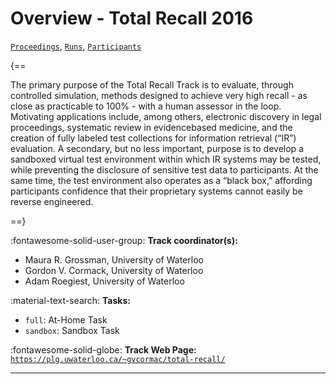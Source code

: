 # Overview - Total Recall 2016

[`Proceedings`](./proceedings.md), [`Runs`](./runs.md), [`Participants`](./participants.md)

{==

The primary purpose of the Total Recall Track is to evaluate, through controlled simulation, methods designed to achieve very high recall - as close as practicable to 100% - with a human assessor in the loop. Motivating applications include, among others, electronic discovery in legal proceedings, systematic review in evidencebased medicine, and the creation of fully labeled test collections for information retrieval (“IR”) evaluation. A secondary, but no less important, purpose is to develop a sandboxed virtual test environment within which IR systems may be tested, while preventing the disclosure of sensitive test data to participants. At the same time, the test environment also operates as a “black box,” affording participants confidence that their proprietary systems cannot easily be reverse engineered.

==}

:fontawesome-solid-user-group: **Track coordinator(s):**

- Maura R. Grossman, University of Waterloo 
- Gordon V. Cormack, University of Waterloo 
- Adam Roegiest, University of Waterloo 

:material-text-search: **Tasks:**

- `full`: At-Home Task 
- `sandbox`: Sandbox Task 

:fontawesome-solid-globe: **Track Web Page:** [`https://plg.uwaterloo.ca/~gvcormac/total-recall/`](https://plg.uwaterloo.ca/~gvcormac/total-recall/) 

---


